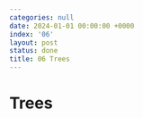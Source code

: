 ```yaml
---
categories: null
date: 2024-01-01 00:00:00 +0000
index: '06'
layout: post
status: done
title: 06 Trees
---
```


# Trees